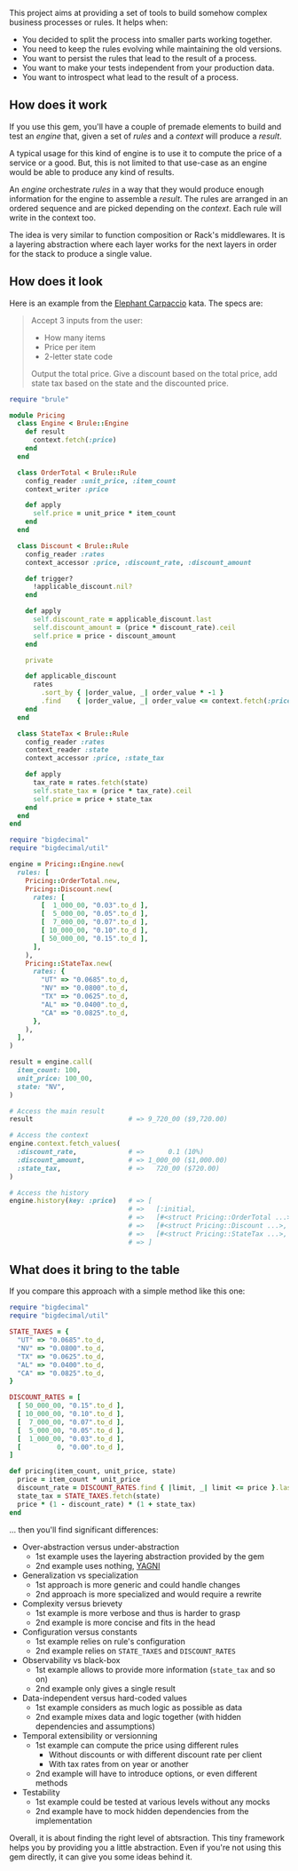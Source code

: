 This project aims at providing a set of tools to build somehow complex
business processes or rules. It helps when:

* You decided to split the process into smaller parts working together.
* You need to keep the rules evolving while maintaining the old versions.
* You want to persist the rules that lead to the result of a process.
* You want to make your tests independent from your production data.
* You want to introspect what lead to the result of a process.

## How does it work

If you use this gem, you'll have a couple of premade elements to build and test
an _engine_ that, given a set of _rules_ and a _context_ will produce a
_result_.

A typical usage for this kind of engine is to use it to compute the price of a
service or a good. But, this is not limited to that use-case as an engine
would be able to produce any kind of results.

An _engine_ orchestrate _rules_ in a way that they would produce enough
information for the engine to assemble a _result_. The rules are arranged in an
ordered sequence and are picked depending on the _context_. Each rule will write
in the context too.

The idea is very similar to function composition or Rack's middlewares. It is a
layering abstraction where each layer works for the next layers in order for the
stack to produce a single value.

## How does it look

Here is an example from the [Elephant Carpaccio][elephant] kata. The specs are:

> Accept 3 inputs from the user:
>
> * How many items
> * Price per item
> * 2-letter state code
>
> Output the total price. Give a discount based on the total price, add state
> tax based on the state and the discounted price.

```ruby
require "brule"

module Pricing
  class Engine < Brule::Engine
    def result
      context.fetch(:price)
    end
  end

  class OrderTotal < Brule::Rule
    config_reader :unit_price, :item_count
    context_writer :price

    def apply
      self.price = unit_price * item_count
    end
  end

  class Discount < Brule::Rule
    config_reader :rates
    context_accessor :price, :discount_rate, :discount_amount

    def trigger?
      !applicable_discount.nil?
    end

    def apply
      self.discount_rate = applicable_discount.last
      self.discount_amount = (price * discount_rate).ceil
      self.price = price - discount_amount
    end

    private

    def applicable_discount
      rates
        .sort_by { |order_value, _| order_value * -1 }
        .find    { |order_value, _| order_value <= context.fetch(:price) }
    end
  end

  class StateTax < Brule::Rule
    config_reader :rates
    context_reader :state
    context_accessor :price, :state_tax

    def apply
      tax_rate = rates.fetch(state)
      self.state_tax = (price * tax_rate).ceil
      self.price = price + state_tax
    end
  end
end

require "bigdecimal"
require "bigdecimal/util"

engine = Pricing::Engine.new(
  rules: [
    Pricing::OrderTotal.new,
    Pricing::Discount.new(
      rates: [
        [  1_000_00, "0.03".to_d ],
        [  5_000_00, "0.05".to_d ],
        [  7_000_00, "0.07".to_d ],
        [ 10_000_00, "0.10".to_d ],
        [ 50_000_00, "0.15".to_d ],
      ],
    ),
    Pricing::StateTax.new(
      rates: {
        "UT" => "0.0685".to_d,
        "NV" => "0.0800".to_d,
        "TX" => "0.0625".to_d,
        "AL" => "0.0400".to_d,
        "CA" => "0.0825".to_d,
      },
    ),
  ],
)

result = engine.call(
  item_count: 100,
  unit_price: 100_00,
  state: "NV",
)

# Access the main result
result                        # => 9_720_00 ($9,720.00)

# Access the context
engine.context.fetch_values(
  :discount_rate,             # =>      0.1 (10%)
  :discount_amount,           # => 1_000_00 ($1,000.00)
  :state_tax,                 # =>   720_00 ($720.00)
)

# Access the history
engine.history(key: :price)   # => [
                              # =>   [:initial,                                nil],
                              # =>   [#<struct Pricing::OrderTotal ...>, 10_000_00],
                              # =>   [#<struct Pricing::Discount ...>,    9_000_00],
                              # =>   [#<struct Pricing::StateTax ...>,    9_720_00],
                              # => ]
```

## What does it bring to the table

If you compare this approach with a simple method like this one:

```ruby
require "bigdecimal"
require "bigdecimal/util"

STATE_TAXES = {
  "UT" => "0.0685".to_d,
  "NV" => "0.0800".to_d,
  "TX" => "0.0625".to_d,
  "AL" => "0.0400".to_d,
  "CA" => "0.0825".to_d,
}

DISCOUNT_RATES = [
  [ 50_000_00, "0.15".to_d ],
  [ 10_000_00, "0.10".to_d ],
  [  7_000_00, "0.07".to_d ],
  [  5_000_00, "0.05".to_d ],
  [  1_000_00, "0.03".to_d ],
  [         0, "0.00".to_d ],
]

def pricing(item_count, unit_price, state)
  price = item_count * unit_price
  discount_rate = DISCOUNT_RATES.find { |limit, _| limit <= price }.last
  state_tax = STATE_TAXES.fetch(state)
  price * (1 - discount_rate) * (1 + state_tax)
end
```

... then you'll find significant differences:

* Over-abstraction versus under-abstraction
  * 1st example uses the layering abstraction provided by the gem
  * 2nd example uses nothing, [YAGNI][yagni]
* Generalization vs specialization
  * 1st approach is more generic and could handle changes
  * 2nd approach is more specialized and would require a rewrite
* Complexity versus brievety
  * 1st example is more verbose and thus is harder to grasp
  * 2nd example is more concise and fits in the head
* Configuration versus constants
  * 1st example relies on rule's configuration
  * 2nd example relies on `STATE_TAXES` and `DISCOUNT_RATES`
* Observability vs black-box
  * 1st example allows to provide more information (`state_tax` and so on)
  * 2nd example only gives a single result
* Data-independent versus hard-coded values
  * 1st example considers as much logic as possible as data
  * 2nd example mixes data and logic together (with hidden dependencies and assumptions)
* Temporal extensibility or versionning
  * 1st example can compute the price using different rules
    * Without discounts or with different discount rate per client
    * With tax rates from on year or another
  * 2nd example will have to introduce options, or even different methods
* Testability
  * 1st example could be tested at various levels without any mocks
  * 2nd example have to mock hidden dependencies from the implementation

Overall, it is about finding the right level of abtsraction. This tiny framework
helps you by providing you a little abstraction. Even if you're not using this
gem directly, it can give you some ideas behind it.

[elephant]: https://docs.google.com/document/d/1Ls6pTmhY_LV8LwFiboUXoFXenXZl0qVZWPZ8J4uoqpI/edit#
[yagni]: https://en.wikipedia.org/wiki/You_aren%27t_gonna_need_it
